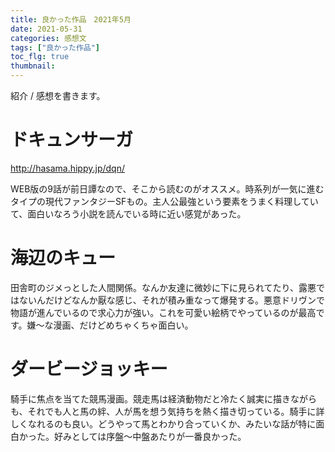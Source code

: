 ```yaml
---
title: 良かった作品　2021年5月
date: 2021-05-31
categories: 感想文
tags: ["良かった作品"]
toc_flg: true
thumbnail: 
---
```


紹介 / 感想を書きます。

# ドキュンサーガ

http://hasama.hippy.jp/dqn/

WEB版の9話が前日譚なので、そこから読むのがオススメ。時系列が一気に進むタイプの現代ファンタジーSFもの。主人公最強という要素をうまく料理していて、面白いなろう小説を読んでいる時に近い感覚があった。　

# 海辺のキュー

田舎町のジメっとした人間関係。なんか友達に微妙に下に見られてたり、露悪ではないんだけどなんか厭な感じ、それが積み重なって爆発する。悪意ドリヴンで物語が進んでいるので求心力が強い。これを可愛い絵柄でやっているのが最高です。嫌～な漫画、だけどめちゃくちゃ面白い。

# ダービージョッキー
騎手に焦点を当てた競馬漫画。競走馬は経済動物だと冷たく誠実に描きながらも、それでも人と馬の絆、人が馬を想う気持ちを熱く描き切っている。騎手に詳しくなれるのも良い。どうやって馬とわかり合っていくか、みたいな話が特に面白かった。好みとしては序盤～中盤あたりが一番良かった。